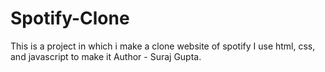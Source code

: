 # Spotify-Clone
This is a project in which i make a clone website of spotify 
I use html, css, and javascript to make it
Author - Suraj Gupta.